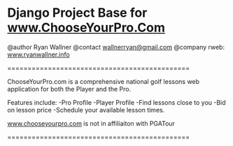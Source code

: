 Django Project Base for www.ChooseYourPro.Com
=============================================

@author  Ryan Wallner
@contact wallnerryan@gmail.com
@company rweb: www.ryanwallner.info

=============================================

ChooseYourPro.com is a comprehensive national golf lessons web application
for both the Player and the Pro.

Features include:
	-Pro Profile
	-Player Profile
	-Find lessons close to you
	-Bid on lesson price
	-Schedule your available lesson times.

www.chooseyourpro.com is not in affiliaiton with PGATour

=============================================

